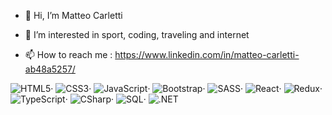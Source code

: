 - 👋 Hi, I’m Matteo Carletti
  
- 👀 I’m interested in sport, coding, traveling and internet
  
- 📫 How to reach me : https://www.linkedin.com/in/matteo-carletti-ab48a5257/
  

![HTML5](https://img.shields.io/badge/-HTML5-%23E34F26?style=flat-square&logo=html5&logoColor=white)·
![CSS3](https://img.shields.io/badge/-CSS3-%231572B6?style=flat-square&logo=css3&logoColor=white)·
![JavaScript](https://img.shields.io/badge/-JavaScript-%23F7DF1E?style=flat-square&logo=javascript&logoColor=black)·
![Bootstrap](https://img.shields.io/badge/-Bootstrap-%23563D7C?style=flat-square&logo=bootstrap&logoColor=white)·
![SASS](https://img.shields.io/badge/-SASS-%23CC6699?style=flat-square&logo=sass&logoColor=white)·
![React](https://img.shields.io/badge/-React-%2361DAFB?style=flat-square&logo=react&logoColor=black)·
![Redux](https://img.shields.io/badge/-Redux-%23764ABC?style=flat-square&logo=redux&logoColor=white)·
![TypeScript](https://img.shields.io/badge/-TypeScript-%233178C6?style=flat-square&logo=typescript&logoColor=white)·
![CSharp](https://img.shields.io/badge/-C%23-%23239120?style=flat-square&logo=c-sharp&logoColor=white)·
![SQL](https://img.shields.io/badge/-SQL-%2300f?style=flat-square&logo=sql&logoColor=white)·
![.NET](https://img.shields.io/badge/-.NET-%23512BD4?style=flat-square&logo=dotnet&logoColor=white)


<!---
Matteocarlett/Matteocarlett is a ✨ special ✨ repository because its `README.md` (this file) appears on your GitHub profile.
You can click the Preview link to take a look at your changes.
--->
